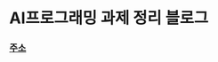 # AI프로그래밍 과제 정리 블로그


### [주소](https://wjddnwp29.tistory.com/category/AI%ED%94%84%EB%A1%9C%EA%B7%B8%EB%9E%98%EB%B0%8D%20%EC%97%B0%EC%8A%B5%20%EA%B3%BC%EC%A0%9C)
